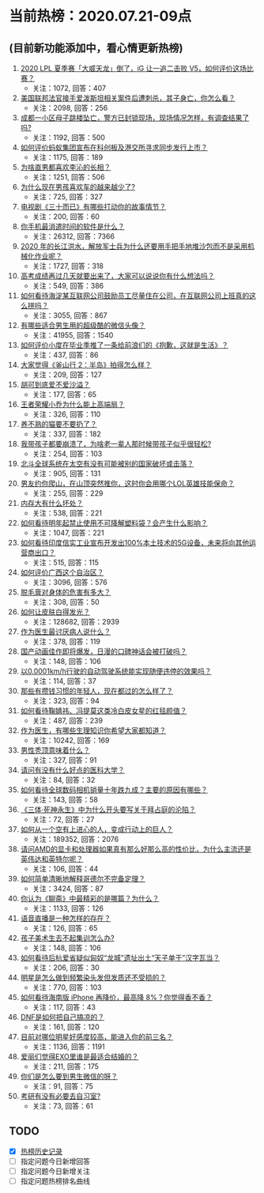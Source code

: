 # 当前热榜：2020.07.21-09点
## (目前新功能添加中，看心情更新热榜)
1. [2020 LPL 夏季赛「大威天龙」倒了，iG 让一追二击败 V5，如何评价这场比赛？](https://www.zhihu.com/question/408010579)
    * 关注：1072, 回答：407
2. [美国联邦法官接手爱泼斯坦相关案件后遭刺杀，其子身亡，你怎么看？](https://www.zhihu.com/question/407962588)
    * 关注：2098, 回答：256
3. [成都一小区母子跳楼坠亡，警方已封锁现场，现场情况怎样，有调查结果了吗?](https://www.zhihu.com/question/407934212)
    * 关注：1192, 回答：500
4. [如何评价蚂蚁集团宣布在科创板及港交所寻求同步发行上市？](https://www.zhihu.com/question/407990540)
    * 关注：1175, 回答：189
5. [为啥直男都喜欢李沁的长相？](https://www.zhihu.com/question/61008862)
    * 关注：1251, 回答：506
6. [为什么现在男孩喜欢车的越来越少了?](https://www.zhihu.com/question/406764048)
    * 关注：725, 回答：327
7. [电视剧《三十而已》有哪些打动你的故事情节？](https://www.zhihu.com/question/407380887)
    * 关注：200, 回答：60
8. [你手机最消遣时间的软件是什么？](https://www.zhihu.com/question/355195888)
    * 关注：26312, 回答：7366
9. [2020 年的长江洪水，解放军士兵为什么还要用手把手地堆沙包而不是采用机械化作业呢？](https://www.zhihu.com/question/407515936)
    * 关注：1727, 回答：318
10. [高考成绩再过几天就要出来了，大家可以说说你有什么想法吗？](https://www.zhihu.com/question/406887436)
    * 关注：549, 回答：386
11. [如何看待海淀某互联网公司鼓励员工尽量住在公司，在互联网公司上班真的这么拼吗？](https://www.zhihu.com/question/407829485)
    * 关注：3055, 回答：867
12. [有哪些适合男生用的超级酷的微信头像？](https://www.zhihu.com/question/314609358)
    * 关注：41955, 回答：1540
13. [如何评价小度在毕业季推了一条给前浪们的《抱歉，这就是生活》？](https://www.zhihu.com/question/407958327)
    * 关注：437, 回答：86
14. [大家觉得《釜山行 2：半岛》拍得怎么样？](https://www.zhihu.com/question/407193058)
    * 关注：209, 回答：127
15. [胡可到底爱不爱沙溢？](https://www.zhihu.com/question/58028575)
    * 关注：177, 回答：65
16. [王者荣耀小乔为什么能上高端局？](https://www.zhihu.com/question/302508344)
    * 关注：326, 回答：110
17. [养不熟的猫要不要扔了？](https://www.zhihu.com/question/305938184)
    * 关注：337, 回答：182
18. [我带孩子都要崩溃了，为啥老一辈人那时候带孩子似乎很轻松?](https://www.zhihu.com/question/407582335)
    * 关注：254, 回答：103
19. [北斗全球系统在太空有没有可能被别的国家破坏或击落？](https://www.zhihu.com/question/403014869)
    * 关注：905, 回答：131
20. [男友约你爬山，在山顶突然推你，这时你会用哪个LOL英雄技能保命？](https://www.zhihu.com/question/406040791)
    * 关注：255, 回答：229
21. [内存大有什么坏处？](https://www.zhihu.com/question/337282374)
    * 关注：538, 回答：221
22. [如何看待明年起禁止使用不可降解塑料袋？会产生什么影响？](https://www.zhihu.com/question/407924909)
    * 关注：1047, 回答：221
23. [如何看待印度信实工业宣布开发出100%本土技术的5G设备，未来将向其他运营商出口？](https://www.zhihu.com/question/407298103)
    * 关注：515, 回答：115
24. [如何评价广西这个自治区？](https://www.zhihu.com/question/310062435)
    * 关注：3096, 回答：576
25. [脱毛膏对身体的危害有多大？](https://www.zhihu.com/question/21700375)
    * 关注：308, 回答：50
26. [如何让皮肤白得发光？](https://www.zhihu.com/question/40519288)
    * 关注：128682, 回答：2939
27. [作为医生最讨厌病人说什么？](https://www.zhihu.com/question/407785395)
    * 关注：378, 回答：119
28. [国产动画佳作即将爆发，日漫的口碑神话会被打破吗？](https://www.zhihu.com/question/407715381)
    * 关注：148, 回答：106
29. [以0.0001km/h行驶的自动驾驶系统能实现随便违停的效果吗？](https://www.zhihu.com/question/399251601)
    * 关注：114, 回答：37
30. [那些有攒钱习惯的年轻人，现在都过的怎么样了？](https://www.zhihu.com/question/407398895)
    * 关注：323, 回答：94
31. [如何看待鞠婧祎、冯提莫这类冷白皮女星的红毯颜值？](https://www.zhihu.com/question/407984786)
    * 关注：487, 回答：239
32. [作为医生，有哪些生理知识你希望大家都知道？](https://www.zhihu.com/question/393036219)
    * 关注：10242, 回答：169
33. [男性秃顶意味着什么？](https://www.zhihu.com/question/298979990)
    * 关注：327, 回答：91
34. [请问有没有什么好点的医科大学？](https://www.zhihu.com/question/405747827)
    * 关注：84, 回答：32
35. [如何看待全球数码相机销量十年跌九成？主要的原因有哪些？](https://www.zhihu.com/question/405274504)
    * 关注：143, 回答：58
36. [《三体·死神永生》中为什么开头要写关于拜占庭的沦陷？](https://www.zhihu.com/question/406330008)
    * 关注：72, 回答：27
37. [如何从一个空有上进心的人，变成行动上的巨人？](https://www.zhihu.com/question/33453309)
    * 关注：189352, 回答：2076
38. [请问AMD的显卡和处理器如果真有那么好那么高的性价比，为什么主流还是英伟达和英特尔呢？](https://www.zhihu.com/question/407278030)
    * 关注：106, 回答：44
39. [如何简单清晰地解释哥德尔不完备定理？](https://www.zhihu.com/question/27528796)
    * 关注：3424, 回答：87
40. [你认为《聊斋》中最精彩的是哪篇？为什么？](https://www.zhihu.com/question/20853612)
    * 关注：1133, 回答：126
41. [语音直播是一种怎样的存在？](https://www.zhihu.com/question/407471533)
    * 关注：126, 回答：65
42. [孩子美术生去不起集训怎么办?](https://www.zhihu.com/question/407510143)
    * 关注：148, 回答：106
43. [如何看待后杭爱省疑似匈奴“龙城”遗址出土“天子单于”汉字瓦当？](https://www.zhihu.com/question/407578570)
    * 关注：206, 回答：30
44. [明星是怎么做到频繁染头发但发质还不受损的？](https://www.zhihu.com/question/331176081)
    * 关注：770, 回答：103
45. [如何看待海南版 iPhone 再降价，最高降 8%？你觉得香不香？](https://www.zhihu.com/question/407748868)
    * 关注：117, 回答：43
46. [DNF是如何把自己搞凉的？](https://www.zhihu.com/question/362395393)
    * 关注：161, 回答：120
47. [目前对哪位明星好感度较高，能进入你的前三名？](https://www.zhihu.com/question/406332286)
    * 关注：1136, 回答：1191
48. [爱丽们觉得EXO里谁是最适合结婚的？](https://www.zhihu.com/question/405980444)
    * 关注：211, 回答：175
49. [你们是怎么要到男生微信的呀？](https://www.zhihu.com/question/407727147)
    * 关注：91, 回答：75
50. [考研有没有必要去自习室?](https://www.zhihu.com/question/407177379)
    * 关注：73, 回答：61
## TODO
* [x] [热榜历史记录](hot_history/AllHot.md)
* [ ] 指定问题今日新增回答
* [ ] 指定问题今日新增关注
* [ ] 指定问题热榜排名曲线
